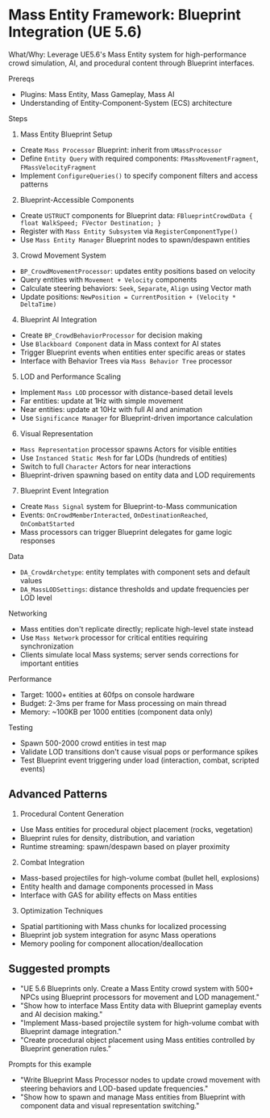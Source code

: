 # Mass Entity Framework: Blueprint Integration (UE 5.6)

What/Why: Leverage UE5.6's Mass Entity system for high-performance crowd simulation, AI, and procedural content through Blueprint interfaces.

Prereqs

- Plugins: Mass Entity, Mass Gameplay, Mass AI
- Understanding of Entity-Component-System (ECS) architecture

Steps

1. Mass Entity Blueprint Setup

- Create `Mass Processor` Blueprint: inherit from `UMassProcessor`
- Define `Entity Query` with required components: `FMassMovementFragment`, `FMassVelocityFragment`
- Implement `ConfigureQueries()` to specify component filters and access patterns

2. Blueprint-Accessible Components

- Create `USTRUCT` components for Blueprint data: `FBlueprintCrowdData { float WalkSpeed; FVector Destination; }`
- Register with `Mass Entity Subsystem` via `RegisterComponentType()`
- Use `Mass Entity Manager` Blueprint nodes to spawn/despawn entities

3. Crowd Movement System

- `BP_CrowdMovementProcessor`: updates entity positions based on velocity
- Query entities with `Movement + Velocity` components
- Calculate steering behaviors: `Seek`, `Separate`, `Align` using Vector math
- Update positions: `NewPosition = CurrentPosition + (Velocity * DeltaTime)`

4. Blueprint AI Integration

- Create `BP_CrowdBehaviorProcessor` for decision making
- Use `Blackboard Component` data in Mass context for AI states
- Trigger Blueprint events when entities enter specific areas or states
- Interface with Behavior Trees via `Mass Behavior Tree` processor

5. LOD and Performance Scaling

- Implement `Mass LOD` processor with distance-based detail levels
- Far entities: update at 1Hz with simple movement
- Near entities: update at 10Hz with full AI and animation
- Use `Significance Manager` for Blueprint-driven importance calculation

6. Visual Representation

- `Mass Representation` processor spawns Actors for visible entities
- Use `Instanced Static Mesh` for far LODs (hundreds of entities)
- Switch to full `Character` Actors for near interactions
- Blueprint-driven spawning based on entity data and LOD requirements

7. Blueprint Event Integration

- Create `Mass Signal` system for Blueprint-to-Mass communication
- Events: `OnCrowdMemberInteracted`, `OnDestinationReached`, `OnCombatStarted`
- Mass processors can trigger Blueprint delegates for game logic responses

Data

- `DA_CrowdArchetype`: entity templates with component sets and default values
- `DA_MassLODSettings`: distance thresholds and update frequencies per LOD level

Networking

- Mass entities don't replicate directly; replicate high-level state instead
- Use `Mass Network` processor for critical entities requiring synchronization
- Clients simulate local Mass systems; server sends corrections for important entities

Performance

- Target: 1000+ entities at 60fps on console hardware
- Budget: 2-3ms per frame for Mass processing on main thread
- Memory: ~100KB per 1000 entities (component data only)

Testing

- Spawn 500-2000 crowd entities in test map
- Validate LOD transitions don't cause visual pops or performance spikes
- Test Blueprint event triggering under load (interaction, combat, scripted events)

## Advanced Patterns

1. Procedural Content Generation

- Use Mass entities for procedural object placement (rocks, vegetation)
- Blueprint rules for density, distribution, and variation
- Runtime streaming: spawn/despawn based on player proximity

2. Combat Integration

- Mass-based projectiles for high-volume combat (bullet hell, explosions)
- Entity health and damage components processed in Mass
- Interface with GAS for ability effects on Mass entities

3. Optimization Techniques

- Spatial partitioning with Mass chunks for localized processing
- Blueprint job system integration for async Mass operations
- Memory pooling for component allocation/deallocation

## Suggested prompts

- "UE 5.6 Blueprints only. Create a Mass Entity crowd system with 500+ NPCs using Blueprint processors for movement and LOD management."
- "Show how to interface Mass Entity data with Blueprint gameplay events and AI decision making."
- "Implement Mass-based projectile system for high-volume combat with Blueprint damage integration."
- "Create procedural object placement using Mass entities controlled by Blueprint generation rules."

Prompts for this example

- "Write Blueprint Mass Processor nodes to update crowd movement with steering behaviors and LOD-based update frequencies."
- "Show how to spawn and manage Mass entities from Blueprint with component data and visual representation switching."
